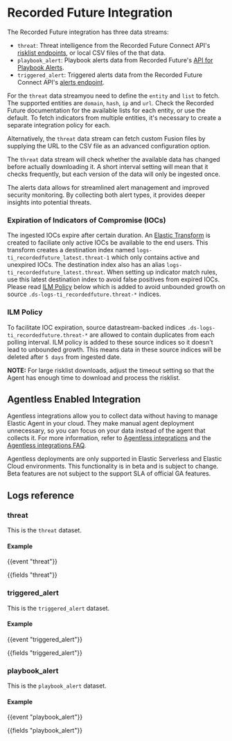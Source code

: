 # Recorded Future Integration

The Recorded Future integration has three data streams:

* `threat`: Threat intelligence from the Recorded Future Connect API's [risklist endpoints](https://api.recordedfuture.com/v2/#!/Domain/Domain_Risk_Lists), or local CSV files of the that data.
* `playbook_alert`: Playbook alerts data from Recorded Future's [API for Playbook Alerts](https://api.recordedfuture.com/playbook-alert).
* `triggered_alert`: Triggered alerts data from the Recorded Future Connect API's [alerts endpoint](https://api.recordedfuture.com/v2/#!/Alerts/Alert_Notification_Search).

For the `threat` data streamyou need to define the `entity` and `list` to
fetch. The supported entities are `domain`, `hash`, `ip` and `url`. Check the
Recorded Future documentation for the available lists for each entity, or use
the default. To fetch indicators from multiple entities, it's necessary to
create a separate integration policy for each.

Alternatively, the `threat` data stream can fetch custom Fusion files by
supplying the URL to the CSV file as an advanced configuration option.

The `threat` data stream will check whether the available data has changed
before actually downloading it. A short interval setting will mean that it
checks frequently, but each version of the data will only be ingested once.

The alerts data allows for streamlined alert management and improved security
monitoring. By collecting both alert types, it provides deeper insights into
potential threats.

### Expiration of Indicators of Compromise (IOCs)
The ingested IOCs expire after certain duration. An [Elastic Transform](https://www.elastic.co/guide/en/elasticsearch/reference/current/transforms.html) is created to faciliate only active IOCs be available to the end users. This transform creates a destination index named `logs-ti_recordedfuture_latest.threat-1` which only contains active and unexpired IOCs. The destination index also has an alias `logs-ti_recordedfuture_latest.threat`. When setting up indicator match rules, use this latest destination index to avoid false positives from expired IOCs. Please read [ILM Policy](#ilm-policy) below which is added to avoid unbounded growth on source `.ds-logs-ti_recordedfuture.threat-*` indices.

### ILM Policy
To facilitate IOC expiration, source datastream-backed indices `.ds-logs-ti_recordedfuture.threat-*` are allowed to contain duplicates from each polling interval. ILM policy is added to these source indices so it doesn't lead to unbounded growth. This means data in these source indices will be deleted after `5 days` from ingested date.

**NOTE:** For large risklist downloads, adjust the timeout setting so that the Agent has enough time to download and process the risklist.

## Agentless Enabled Integration

Agentless integrations allow you to collect data without having to manage Elastic Agent in your cloud. They make manual agent deployment unnecessary, so you can focus on your data instead of the agent that collects it. For more information, refer to [Agentless integrations](https://www.elastic.co/guide/en/serverless/current/security-agentless-integrations.html) and the [Agentless integrations FAQ](https://www.elastic.co/guide/en/serverless/current/agentless-integration-troubleshooting.html).

Agentless deployments are only supported in Elastic Serverless and Elastic Cloud environments.  This functionality is in beta and is subject to change. Beta features are not subject to the support SLA of official GA features.

## Logs reference

### threat

This is the `threat` dataset.

#### Example

{{event "threat"}}

{{fields "threat"}}

### triggered_alert

This is the `triggered_alert` dataset.

#### Example

{{event "triggered_alert"}}

{{fields "triggered_alert"}}

### playbook_alert

This is the `playbook_alert` dataset.

#### Example

{{event "playbook_alert"}}

{{fields "playbook_alert"}}
